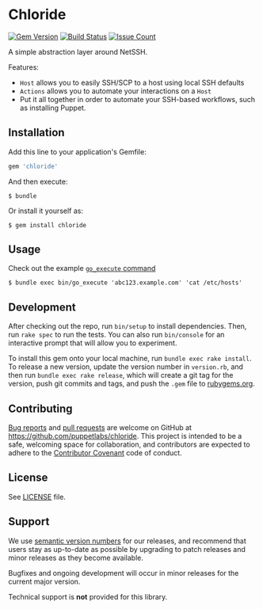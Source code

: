 # Chloride
[![Gem Version](https://badge.fury.io/rb/chloride.svg)](https://badge.fury.io/rb/chloride)
[![Build Status](https://travis-ci.org/puppetlabs/chloride.svg?branch=master)](https://travis-ci.org/puppetlabs/chloride)
[![Issue Count](https://codeclimate.com/github/puppetlabs/chloride/badges/issue_count.svg)](https://codeclimate.com/github/puppetlabs/chloride)

A simple abstraction layer around NetSSH.

Features:
* `Host` allows you to easily SSH/SCP to a host using local SSH defaults
* `Actions` allows you to automate your interactions on a `Host`
* Put it all together in order to automate your SSH-based workflows, such as
  installing Puppet.

## Installation

Add this line to your application's Gemfile:

```ruby
gem 'chloride'
```

And then execute:

    $ bundle

Or install it yourself as:

    $ gem install chloride

## Usage

Check out the example [`go_execute` command](bin/go_execute)

    $ bundle exec bin/go_execute 'abc123.example.com' 'cat /etc/hosts'

## Development

After checking out the repo, run `bin/setup` to install dependencies. Then, run `rake spec` to run the tests. You can also run `bin/console` for an interactive prompt that will allow you to experiment.

To install this gem onto your local machine, run `bundle exec rake install`. To release a new version, update the version number in `version.rb`, and then run `bundle exec rake release`, which will create a git tag for the version, push git commits and tags, and push the `.gem` file to [rubygems.org](https://rubygems.org).

## Contributing

[Bug reports](https://github.com/puppetlabs/chloride/issues) and [pull requests](https://github.com/puppetlabs/chloride/pulls) are welcome on GitHub at https://github.com/puppetlabs/chloride. This project is intended to be a safe, welcoming space for collaboration, and contributors are expected to adhere to the [Contributor Covenant](http://contributor-covenant.org) code of conduct.

## License

See [LICENSE](LICENSE) file.

## Support

We use [semantic version numbers](https://semvar.org) for our releases, and recommend that users stay as up-to-date as possible by upgrading to patch releases and minor releases as they become available.

Bugfixes and ongoing development will occur in minor releases for the current major version.

Technical support is __not__ provided for this library.
